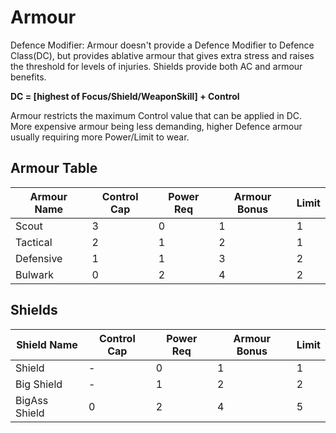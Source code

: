 # Armour

Defence Modifier: Armour doesn't provide a Defence Modifier to Defence Class(DC), but provides ablative armour that gives extra stress and raises the threshold for levels of injuries. Shields provide both AC and armour benefits.

**DC = [highest of Focus/Shield/WeaponSkill] + Control**  

Armour restricts the maximum Control value that can be applied in DC. More expensive armour being less demanding, higher Defence armour usually requiring more Power/Limit to wear.

## Armour Table

| **Armour Name** | **Control Cap** | **Power Req** | **Armour Bonus** | **Limit** |
| --------------- | --------------- | ------------- | ---------------- | --------- |
| Scout           | 3               | 0             | 1                | 1         |
| Tactical        | 2               | 1             | 2                | 1         |
| Defensive       | 1               | 1             | 3                | 2         |
| Bulwark         | 0               | 2             | 4                | 2         |

## Shields

| **Shield Name** | **Control Cap** | **Power Req** | **Armour Bonus** | **Limit** |
| --------------- | --------------- | ------------- | ---------------- | --------- |
| Shield          | -               | 0             | 1                | 1         |
| Big Shield      | -               | 1             | 2                | 2         |
| BigAss Shield   | 0               | 2             | 4                | 5         |